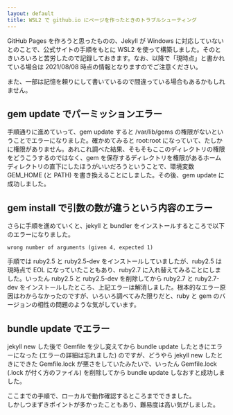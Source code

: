 ```yaml
---
layout: default
title: WSL2 で github.io にページを作ったときのトラブルシューティング
---
```

GitHub Pages を作ろうと思ったものの、Jekyll が Windows に対応していないとのことで、公式サイトの手順をもとに WSL2 を使って構築しました。そのときいろいろと苦労したので記録しておきます。なお、以降で「現時点」と書かれている場合は 2021/08/08 時点の情報となりますのでご注意ください。

また、一部は記憶を頼りにして書いているので間違っている場合もあるかもしれません。

## gem update でパーミッションエラー
手順通りに進めていって、gem update すると /var/lib/gems の権限がないということでエラーになりました。確かめてみると root:root になっていて、たしかに権限がありません。あれこれ調べた結果、そもそもここのディレクトリの権限をどうこうするのではなく、gem を保存するディレクトリを権限があるホームディレクトリの直下にしたほうがいいだろうということで、環境変数 GEM_HOME (と PATH) を書き換えることにしました。その後、gem update に成功しました。

## gem install で引数の数が違うという内容のエラー
さらに手順を進めていくと、jekyll と bundler をインストールするところで以下のエラーになりました。
```
wrong number of arguments (given 4, expected 1)
```
手順では ruby2.5 と ruby2.5-dev をインストールしていましたが、ruby2.5 は現時点で EOL になっていたこともあり、ruby2.7 に入れ替えてみることにしました。いったん ruby2.5 と ruby2.5-dev を削除してから ruby2.7 と ruby2.7-dev をインストールしたところ、上記エラーは解消しました。根本的なエラー原因はわからなかったのですが、いろいろ調べてみた限りだと、ruby と gem のバージョンの相性の問題のような気がしています。

## bundle update でエラー
jekyll new した後で Gemfile を少し変えてから bundle update したときにエラーになった (エラーの詳細は忘れました) のですが、どうやら jekyll new したときにできた Gemfile.lock が悪さをしていたみたいで、いったん Gemfile.lock (.lock が付く方のファイル) を削除してから bundle update しなおすと成功しました。

ここまでの手順で、ローカルで動作確認するところまでできました。  
しかしつまずきポイントが多かったこともあり、難易度は高い気がしました。
